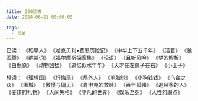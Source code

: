 ```yaml
---
title: 220读书
date: 2024-06-21 00:00:00

tags: 
  - 书单
---
```

已读：
《稻草人》
《哈克贝利•费恩历险记》
《中华上下五千年》
《活着》
《狼图腾》
《纳兰词》
《福尔摩斯探案集》
《论语》
《且听风吟》
《梦的解析》
《白鹿原》
《动物凶猛》
《追忆似水年华》
《天才在左疯子在右》
《小王子》

想读：
《理想国》
《忏悔录》
《局外人》
《羊脂球》
《小狗钱钱》
《乌合之众》
《围城》
《傲慢与偏见》
《肖申克的救赎》
《百年孤独》
《追风筝的人》
《麦琪的礼物》
《人间失格》
《平凡的世界》
《娱乐至死》
《人性的弱点》